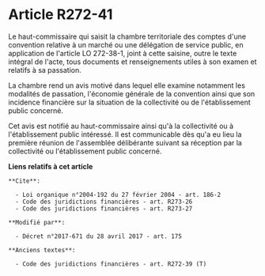 # Article R272-41

Le haut-commissaire qui saisit la chambre territoriale des comptes d'une convention relative à un marché ou une délégation de
service public, en application de l'article LO 272-38-1, joint à cette saisine, outre le texte intégral de l'acte, tous
documents et renseignements utiles à son examen et relatifs à sa passation.

La chambre rend un avis motivé dans lequel elle examine notamment les modalités de passation, l'économie générale de la
convention ainsi que son incidence financière sur la situation de la collectivité ou de l'établissement public concerné.

Cet avis est notifié au haut-commissaire ainsi qu'à la collectivité ou à l'établissement public intéressé. Il est
communicable dès qu'a eu lieu la première réunion de l'assemblée délibérante suivant sa réception par la collectivité ou
l'établissement public concerné.

**Liens relatifs à cet article**

	**Cite**:

	  - Loi organique n°2004-192 du 27 février 2004 - art. 186-2
	  - Code des juridictions financières - art. R273-26
	  - Code des juridictions financières - art. R273-27

	**Modifié par**:

	  - Décret n°2017-671 du 28 avril 2017 - art. 175

	**Anciens textes**:

	  - Code des juridictions financières - art. R272-39 (T)
